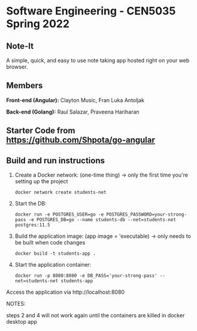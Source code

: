 # Software Engineering - CEN5035 Spring 2022
## Note-It
A simple, quick, and easy to use note taking app hosted right on your web browser.

## Members
**Front-end (Angular):**  Clayton Music, Fran Luka Antoljak

**Back-end (Golang):** Raul Salazar, Praveena Hariharan

## Starter Code from https://github.com/Shpota/go-angular

## Build and run instructions
1. Create a Docker network: (one-time thing) -> only the first time you're setting up the project
    ```shell script
    docker network create students-net
    ```
2. Start the DB:
    ```shell script
    docker run -e POSTGRES_USER=go -e POSTGRES_PASSWORD=your-strong-pass -e POSTGRES_DB=go --name students-db --net=students-net postgres:11.5
    ```
3. Build the application image: (app image = 'executable) -> only needs to be built when code changes
    ```shell script
    docker build -t students-app .
    ```
4. Start the application container:
    ```shell script
    docker run -p 8080:8080 -e DB_PASS='your-strong-pass' --net=students-net students-app
    ```
Access the application via http://localhost:8080

NOTES:

steps 2 and 4 will not work again until the containers are killed in docker desktop app
